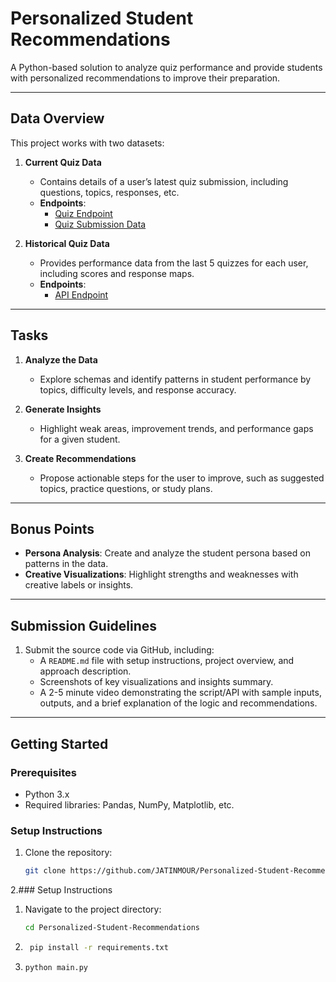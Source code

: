 # Personalized Student Recommendations

A Python-based solution to analyze quiz performance and provide students with personalized recommendations to improve their preparation.

---

## Data Overview
This project works with two datasets:

1. **Current Quiz Data**
   - Contains details of a user’s latest quiz submission, including questions, topics, responses, etc.
   - **Endpoints**:
     - [Quiz Endpoint](#)
     - [Quiz Submission Data](#)

2. **Historical Quiz Data**
   - Provides performance data from the last 5 quizzes for each user, including scores and response maps.
   - **Endpoints**:
     - [API Endpoint](#)

---

## Tasks

1. **Analyze the Data**
   - Explore schemas and identify patterns in student performance by topics, difficulty levels, and response accuracy.

2. **Generate Insights**
   - Highlight weak areas, improvement trends, and performance gaps for a given student.

3. **Create Recommendations**
   - Propose actionable steps for the user to improve, such as suggested topics, practice questions, or study plans.

---

## Bonus Points

- **Persona Analysis**: Create and analyze the student persona based on patterns in the data.
- **Creative Visualizations**: Highlight strengths and weaknesses with creative labels or insights.

---

## Submission Guidelines

1. Submit the source code via GitHub, including:
   - A `README.md` file with setup instructions, project overview, and approach description.
   - Screenshots of key visualizations and insights summary.
   - A 2-5 minute video demonstrating the script/API with sample inputs, outputs, and a brief explanation of the logic and recommendations.

---

## Getting Started

### Prerequisites

- Python 3.x
- Required libraries: Pandas, NumPy, Matplotlib, etc.

### Setup Instructions

1. Clone the repository:
   ```bash
   git clone https://github.com/JATINMOUR/Personalized-Student-Recommendations.git

2.### Setup Instructions

1. Navigate to the project directory:
   ```bash
   cd Personalized-Student-Recommendations

3. ```bash
    pip install -r requirements.txt
5. ```bash
   python main.py



